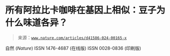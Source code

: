 <!--yml

category: 未分类

日期：2024 年 05 月 27 日 15:05:45

-->

# 所有阿拉比卡咖啡在基因上相似：豆子为什么味道各异？

> 来源：[`www.nature.com/articles/d41586-024-00165-x`](https://www.nature.com/articles/d41586-024-00165-x)

自然 (*Nature*) ISSN 1476-4687 (在线版) ISSN 0028-0836 (印刷版)
